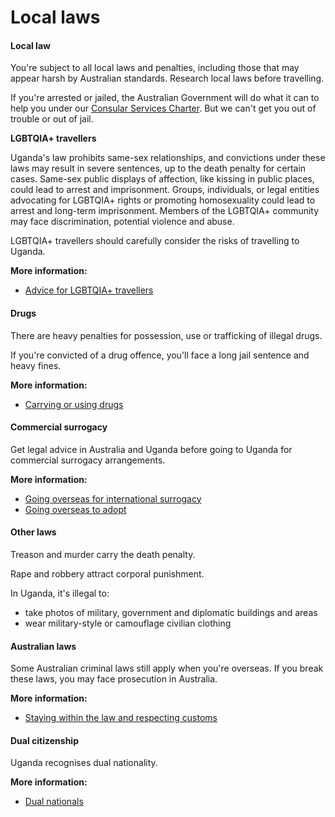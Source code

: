 # Local laws

#### Local law

You're subject to all local laws and penalties, including those that may appear harsh by Australian standards. Research local laws before travelling.

If you're arrested or jailed, the Australian Government will do what it can to help you under our [Consular Services Charter](/consular-services/consular-services-charter "Consular Services Charter"). But we can't get you out of trouble or out of jail.

**LGBTQIA+ travellers**

Uganda's law prohibits same-sex relationships, and convictions under these laws may result in severe sentences, up to the death penalty for certain cases. Same-sex public displays of affection, like kissing in public places, could lead to arrest and imprisonment. Groups, individuals, or legal entities advocating for LGBTQIA+ rights or promoting homosexuality could lead to arrest and long-term imprisonment. Members of the LGBTQIA+ community may face discrimination, potential violence and abuse.

LGBTQIA+ travellers should carefully consider the risks of travelling to Uganda.

**More information:**

* [Advice for LGBTQIA+ travellers](/before-you-go/who-you-are/LGBTQIA "Advice for LGBTQIA+ travellers")

#### Drugs

There are heavy penalties for possession, use or trafficking of illegal drugs.

If you're convicted of a drug offence, you'll face a long jail sentence and heavy fines.

**More information:**

* [Carrying or using drugs](/consular-services/consular-services-charter "Consular Services Charter")

#### Commercial surrogacy

Get legal advice in Australia and Uganda before going to Uganda for commercial surrogacy arrangements.

**More information:**

* [Going overseas for international surrogacy](https://www.smartraveller.gov.au/before-you-go/activities/surrogacy)
* [Going overseas to adopt](https://www.smartraveller.gov.au/before-you-go/activities/adoption)

#### Other laws

Treason and murder carry the death penalty.

Rape and robbery attract corporal punishment.

In Uganda, it's illegal to:

* take photos of military, government and diplomatic buildings and areas
* wear military-style or camouflage civilian clothing

#### Australian laws

Some Australian criminal laws still apply when you're overseas. If you break these laws, you may face prosecution in Australia.

**More information:**

* [Staying within the law and respecting customs](/before-you-go/laws "Staying within the law")

#### Dual citizenship

Uganda recognises dual nationality.

**More information:**

* [Dual nationals](/before-you-go/who-you-are/dual-nationals "Advice for dual nationals")